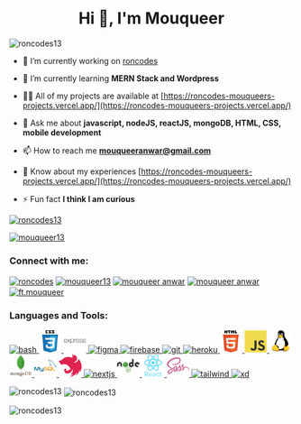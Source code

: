 <h1 align="center">Hi 👋, I'm Mouqueer</h1>


<p align="left"> <img src="https://komarev.com/ghpvc/?username=roncodes13&label=Profile%20views&color=0e75b6&style=flat" alt="roncodes13" /> </p>

- 🔭 I’m currently working on [roncodes](https://roncodes-mouqueers-projects.vercel.app/)

- 🌱 I’m currently learning **MERN Stack and Wordpress**

- 👨‍💻 All of my projects are available at [https://roncodes-mouqueers-projects.vercel.app/](https://roncodes-mouqueers-projects.vercel.app/)

- 💬 Ask me about **javascript, nodeJS, reactJS, mongoDB, HTML, CSS, mobile development**

- 📫 How to reach me **mouqueeranwar@gmail.com**

- 📄 Know about my experiences [https://roncodes-mouqueers-projects.vercel.app/](https://roncodes-mouqueers-projects.vercel.app/)

- ⚡ Fun fact **I think I am curious**

<p align="left"> <a href="https://github.com/ryo-ma/github-profile-trophy"><img src="https://github-profile-trophy.vercel.app/?username=roncodes13" alt="roncodes13" /></a> </p>

<p align="left"> <a href="https://twitter.com/mouqueer13" target="blank"><img src="https://img.shields.io/twitter/follow/mouqueer13?logo=twitter&style=for-the-badge" alt="mouqueer13" /></a> </p>



<h3 align="left">Connect with me:</h3>
<p align="left">
<a href="https://dev.to/roncodes" target="blank"><img align="center" src="https://raw.githubusercontent.com/rahuldkjain/github-profile-readme-generator/master/src/images/icons/Social/devto.svg" alt="roncodes" height="30" width="40" /></a>
<a href="https://twitter.com/mouqueer13" target="blank"><img align="center" src="https://raw.githubusercontent.com/rahuldkjain/github-profile-readme-generator/master/src/images/icons/Social/twitter.svg" alt="mouqueer13" height="30" width="40" /></a>
<a href="https://linkedin.com/in/mouqueer anwar" target="blank"><img align="center" src="https://raw.githubusercontent.com/rahuldkjain/github-profile-readme-generator/master/src/images/icons/Social/linked-in-alt.svg" alt="mouqueer anwar" height="30" width="40" /></a>
<a href="https://fb.com/mouqueer anwar" target="blank"><img align="center" src="https://raw.githubusercontent.com/rahuldkjain/github-profile-readme-generator/master/src/images/icons/Social/facebook.svg" alt="mouqueer anwar" height="30" width="40" /></a>
<a href="https://instagram.com/ft.mouqueer" target="blank"><img align="center" src="https://raw.githubusercontent.com/rahuldkjain/github-profile-readme-generator/master/src/images/icons/Social/instagram.svg" alt="ft.mouqueer" height="30" width="40" /></a>
</p>

<h3 align="left">Languages and Tools:</h3>
<p align="left"> <a href="https://www.gnu.org/software/bash/" target="_blank" rel="noreferrer"> <img src="https://www.vectorlogo.zone/logos/gnu_bash/gnu_bash-icon.svg" alt="bash" width="40" height="40"/> </a> <a href="https://www.w3schools.com/css/" target="_blank" rel="noreferrer"> <img src="https://raw.githubusercontent.com/devicons/devicon/master/icons/css3/css3-original-wordmark.svg" alt="css3" width="40" height="40"/> </a> <a href="https://expressjs.com" target="_blank" rel="noreferrer"> <img src="https://raw.githubusercontent.com/devicons/devicon/master/icons/express/express-original-wordmark.svg" alt="express" width="40" height="40"/> </a> <a href="https://www.figma.com/" target="_blank" rel="noreferrer"> <img src="https://www.vectorlogo.zone/logos/figma/figma-icon.svg" alt="figma" width="40" height="40"/> </a> <a href="https://firebase.google.com/" target="_blank" rel="noreferrer"> <img src="https://www.vectorlogo.zone/logos/firebase/firebase-icon.svg" alt="firebase" width="40" height="40"/> </a> <a href="https://git-scm.com/" target="_blank" rel="noreferrer"> <img src="https://www.vectorlogo.zone/logos/git-scm/git-scm-icon.svg" alt="git" width="40" height="40"/> </a> <a href="https://heroku.com" target="_blank" rel="noreferrer"> <img src="https://www.vectorlogo.zone/logos/heroku/heroku-icon.svg" alt="heroku" width="40" height="40"/> </a> <a href="https://www.w3.org/html/" target="_blank" rel="noreferrer"> <img src="https://raw.githubusercontent.com/devicons/devicon/master/icons/html5/html5-original-wordmark.svg" alt="html5" width="40" height="40"/> </a> <a href="https://developer.mozilla.org/en-US/docs/Web/JavaScript" target="_blank" rel="noreferrer"> <img src="https://raw.githubusercontent.com/devicons/devicon/master/icons/javascript/javascript-original.svg" alt="javascript" width="40" height="40"/> </a> <a href="https://www.linux.org/" target="_blank" rel="noreferrer"> <img src="https://raw.githubusercontent.com/devicons/devicon/master/icons/linux/linux-original.svg" alt="linux" width="40" height="40"/> </a> <a href="https://www.mongodb.com/" target="_blank" rel="noreferrer"> <img src="https://raw.githubusercontent.com/devicons/devicon/master/icons/mongodb/mongodb-original-wordmark.svg" alt="mongodb" width="40" height="40"/> </a> <a href="https://www.mysql.com/" target="_blank" rel="noreferrer"> <img src="https://raw.githubusercontent.com/devicons/devicon/master/icons/mysql/mysql-original-wordmark.svg" alt="mysql" width="40" height="40"/> </a> <a href="https://nestjs.com/" target="_blank" rel="noreferrer"> <img src="https://raw.githubusercontent.com/devicons/devicon/master/icons/nestjs/nestjs-plain.svg" alt="nestjs" width="40" height="40"/> </a> <a href="https://nextjs.org/" target="_blank" rel="noreferrer"> <img src="https://cdn.worldvectorlogo.com/logos/nextjs-2.svg" alt="nextjs" width="40" height="40"/> </a> <a href="https://nodejs.org" target="_blank" rel="noreferrer"> <img src="https://raw.githubusercontent.com/devicons/devicon/master/icons/nodejs/nodejs-original-wordmark.svg" alt="nodejs" width="40" height="40"/> </a> <a href="https://reactjs.org/" target="_blank" rel="noreferrer"> <img src="https://raw.githubusercontent.com/devicons/devicon/master/icons/react/react-original-wordmark.svg" alt="react" width="40" height="40"/> </a> <a href="https://sass-lang.com" target="_blank" rel="noreferrer"> <img src="https://raw.githubusercontent.com/devicons/devicon/master/icons/sass/sass-original.svg" alt="sass" width="40" height="40"/> </a> <a href="https://tailwindcss.com/" target="_blank" rel="noreferrer"> <img src="https://www.vectorlogo.zone/logos/tailwindcss/tailwindcss-icon.svg" alt="tailwind" width="40" height="40"/> </a> <a href="https://www.adobe.com/products/xd.html" target="_blank" rel="noreferrer"> <img src="https://cdn.worldvectorlogo.com/logos/adobe-xd.svg" alt="xd" width="40" height="40"/> </a> </p>

<p><img align="left" src="https://github-readme-stats.vercel.app/api/top-langs?username=roncodes13&show_icons=true&locale=en&layout=compact" alt="roncodes13" /></p>

<p>&nbsp;<img align="center" src="https://github-readme-stats.vercel.app/api?username=roncodes13&show_icons=true&locale=en" alt="roncodes13" /></p>

<p><img align="center" src="https://github-readme-streak-stats.herokuapp.com/?user=roncodes13&" alt="roncodes13" /></p>
